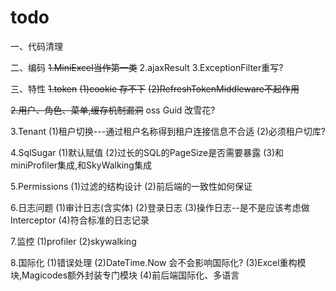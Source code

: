 # todo

一、代码清理

二、编码
~~1.MiniExcel当作第一类~~
2.ajaxResult
3.ExceptionFilter重写?



三、特性
~~1.token~~
~~(1)cookie 存不下~~
~~(2)RefreshTokenMiddleware不起作用~~

~~2.用户、角色、菜单,缓存机制漏洞~~
oss
Guid 改雪花?

3.Tenant 
(1)租户切换---通过租户名称得到租户连接信息不合适
(2)必须租户切库?

4.SqlSugar
(1)默认赋值
(2)过长的SQL的PageSize是否需要暴露
(3)和miniProfiler集成,和SkyWalking集成

5.Permissions 
(1)过滤的结构设计
(2)前后端的一致性如何保证

6.日志问题
(1)审计日志(含实体)
(2)登录日志
(3)操作日志--是不是应该考虑做Interceptor
(4)符合标准的日志记录

7.监控
(1)profiler
(2)skywalking

8.国际化 
(1)错误处理
(2)DateTime.Now 会不会影响国际化?
(3)Excel重构模块,Magicodes额外封装专门模块
(4)前后端国际化、多语言

 




